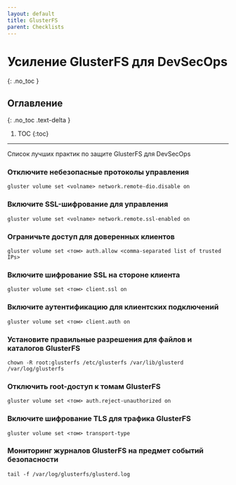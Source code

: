 ```yaml
---
layout: default
title: GlusterFS
parent: Checklists
---
```


# Усиление GlusterFS для DevSecOps
{: .no_toc }

## Оглавление
{: .no_toc .text-delta }

1. TOC
{:toc}

---

<span class="d-inline-block p-2 mr-1 v-align-middle bg-green-000"></span>Список лучших практик по защите GlusterFS для DevSecOps


### Отключите небезопасные протоколы управления		 


```
gluster volume set <volname> network.remote-dio.disable on
```


### Включите SSL-шифрование для управления


```
gluster volume set <volname> network.remote.ssl-enabled on
```


### Ограничьте доступ для доверенных клиентов		


```
gluster volume set <том> auth.allow <comma-separated list of trusted IPs>
```


### Включите шифрование SSL на стороне клиента


```
gluster volume set <том> client.ssl on
```

### Включите аутентификацию для клиентских подключений	

```
gluster volume set <том> client.auth on
```

### Установите правильные разрешения для файлов и каталогов GlusterFS	

```
chown -R root:glusterfs /etc/glusterfs /var/lib/glusterd /var/log/glusterfs
```

### Отключить root-доступ к томам GlusterFS	

```
gluster volume set <том> auth.reject-unauthorized on
```

### Включите шифрование TLS для трафика GlusterFS	

```
gluster volume set <том> transport-type 
```


### Мониторинг журналов GlusterFS на предмет событий безопасности	

```
tail -f /var/log/glusterfs/glusterd.log
```
